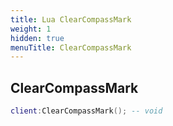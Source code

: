 ```yaml
---
title: Lua ClearCompassMark
weight: 1
hidden: true
menuTitle: ClearCompassMark
---
```

## ClearCompassMark
```lua
client:ClearCompassMark(); -- void
```